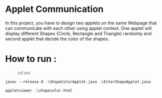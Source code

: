 # Applet Communication

In this project, you have to design two applets on the same Webpage that can communicate with each other using applet context. One applet will display different Shapes {Circle, Rectangle and Triangle} randomly and second applet that decide the color of the shapes.

# How to run :

> cd src

    javac --release 8 .\ShapeColorApplet.java .\EnterShapeApplet.java
    
    appletviewer .\shapecolor.html




